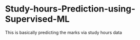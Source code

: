 # Study-hours-Prediction-using-Supervised-ML
This is basically predicting the marks via study hours data
